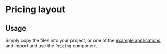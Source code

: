 # Pricing layout

## Usage

Simply copy the files into your project, or one of the [example applications](https://github.com/mui-org/material-ui/tree/next/examples), and import and use the `Pricing` component.
